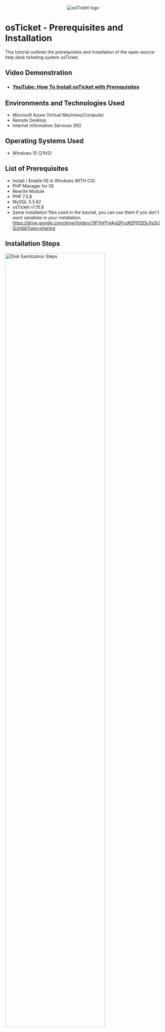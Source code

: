 <p align="center">
<img src="https://i.imgur.com/Clzj7Xs.png" alt="osTicket logo"/>
</p>

<h1>osTicket - Prerequisites and Installation</h1>
This tutorial outlines the prerequisites and installation of the open-source help desk ticketing system osTicket.<br />


<h2>Video Demonstration</h2>

- ### [YouTube: How To Install osTicket with Prerequisites](https://youtu.be/UwCpo2Ew-OM)

<h2>Environments and Technologies Used</h2>

- Microsoft Azure (Virtual Machines/Compute)
- Remote Desktop
- Internet Information Services (IIS)

<h2>Operating Systems Used </h2>

- Windows 10</b> (21H2)

<h2>List of Prerequisites</h2>

- Install / Enable IIS in Windows WITH CGI
- PHP Manager for IIS
- Rewrite Module
- PHP 7.3.8
- MySQL 5.5.62
- osTicket v1.15.8
- Same Installation files used in the tutorial, you can use them if you don't want variables in your installation. 
 https://drive.google.com/drive/folders/1jP7oYPvIAqQPyzKEP912DiJ1sSUQJmbb?usp=sharing

<h2>Installation Steps</h2>

<p>
<img src="https://i.imgur.com/DJmEXEB.png" height="80%" width="80%" alt="Disk Sanitization Steps"/>
</p>
<p>
Step 1 Create Virtual Machine in Azure
- Create a Resource Group
- Create a Windows 10 Virtual Machine (VM) with 2-4 Virtual CPUs with a new Virtual Network (Vnet)
  - Name: Vm-osticket
  - Username: labuser (for example/whatever you chose)
  - Password: osTicketPassword1! (for example/whatever you chose)

</p>
<br />

<p>
<img src="https://i.imgur.com/DJmEXEB.png" height="80%" width="80%" alt="Disk Sanitization Steps"/>
</p>
<p>
Step 2 Install / Enable IIS in Windows WITH CGI
- World Wide Web Services -> Application Development Features -> [X] CGI
</p>
<br />

<p>
<img src="https://i.imgur.com/DJmEXEB.png" height="80%" width="80%" alt="Disk Sanitization Steps"/>
</p>
<p>
Step 3 Create the directory C:\PHP
- Create the directory C:\PHP

</p>
<br />

<p>
<img src="https://i.imgur.com/DJmEXEB.png" height="80%" width="80%" alt="Disk Sanitization Steps"/>
</p>
<p>
Step 4 Download and install
- Download and install (PHPManagerForIIS_V1.5.0.msi) https://drive.google.com/file/d/1VizgW40b2A6ndsOh0RE4sASGbfOa54rg/view?usp=drive_link
</p>
<br />

<p>
<img src="https://i.imgur.com/DJmEXEB.png" height="80%" width="80%" alt="Disk Sanitization Steps"/>
</p>
<p>
Download and install the Rewrite Module (rewrite_amd64_en-US.msi) https://drive.google.com/file/d/1bF7qvZlsmzSpX2ApytklyoU91P8FdXwg/view?usp=drive_link
</p>
<br />

<p>
<img src="https://i.imgur.com/DJmEXEB.png" height="80%" width="80%" alt="Disk Sanitization Steps"/>
</p>
<p>
Download and install download PHP 7.3.8 (php-7.3.8-nts-Win32-VC15-x86.zip) https://drive.google.com/file/d/1UGPXw3MQ6rU7J7vqVkJIupUo29q-t7ch/view?usp=drive_link
</p>
<br />

<p>
<img src="https://i.imgur.com/DJmEXEB.png" height="80%" width="80%" alt="Disk Sanitization Steps"/>
</p>
<p>
Download and install VC_redist.x86.exe (VC_redist.x86.exe) https://drive.google.com/file/d/1B08-Aqn1RKYaP1D_R_JFJnuF78R-9Y5r/view?usp=drive_link
</p>
<br />

<p>
<img src="https://i.imgur.com/DJmEXEB.png" height="80%" width="80%" alt="Disk Sanitization Steps"/>
</p>
<p>
Download and install MySQL 5.5.62 (mysql-5.5.62-win32.msi) https://drive.google.com/file/d/1B08-Aqn1RKYaP1D_R_JFJnuF78R-9Y5r/view?usp=drive_link
- Typical Setup -> 
- Launch Configuration Wizard (after install) -> 
- Standard Configuration -> 
- Password1
</p>
<br />

<p>
<img src="https://i.imgur.com/DJmEXEB.png" height="80%" width="80%" alt="Disk Sanitization Steps"/>
</p>
<p>
Step 5 Open IIS as an Admin 
</p>
<br />

<p>
<img src="https://i.imgur.com/DJmEXEB.png" height="80%" width="80%" alt="Disk Sanitization Steps"/>
</p>
<p>
Step 6 Register PHP from within IIS 
</p>
<br />

<p>
<img src="https://i.imgur.com/DJmEXEB.png" height="80%" width="80%" alt="Disk Sanitization Steps"/>
</p>
<p>
Step 7 Reload IIS (Open IIS, Stop and Start the server)
</p>
<br />

<p>
<img src="https://i.imgur.com/DJmEXEB.png" height="80%" width="80%" alt="Disk Sanitization Steps"/>
</p>
<p>
Step 8 Install osTicket v1.15.8 (osTicket-v1.15.8.zip)
- Download osTicket from the Installation Files Folder https://drive.google.com/file/d/1CY9JJb5o8HJhPGNfjs6XKOckqRI3bF83/view?usp=drive_link
- Extract and copy “upload” folder to c:\inetpub\wwwroot 
- Within c:\inetpub\wwwroot, Rename “upload” to “osTicket
</p>
<br />

<p>
<img src="https://i.imgur.com/b8lfYNC.png" height="80%" width="80%" />
</p>
<p>
Step 9 Reload IIS, Again (Open IIS, Stop and Start the server) 

</p>
<br />

<p>
<img src="https://i.imgur.com/R4KfM2k.png" height="80%" width="80%" />
</p>
<p>
Step 10 Go to sites -> Default -> osTicket 
- On the right, click “Browse *:80”
</p>
<br />

<p>
<img src="https://i.imgur.com/ORDaiw1.png" height="80%" width="80%" />
<img src="https://i.imgur.com/CEuxr4t.png" height="80%" width="80%" />
<img src="https://i.imgur.com/V13zEhb.png" height="80%" width="80%" />
<img src="https://i.imgur.com/i27JyEy.png" height="80%" width="80%" />
<img src="https://i.imgur.com/mNRHH3C.png" height="80%" width="80%" />
<img src="https://i.imgur.com/JvXvH1A.png" height="80%" width="80%" />
<img src="https://i.imgur.com/KDBv3F6.png" height="80%" width="80%" />
</p>
<p>
Step 11 Enable this  extensions
- Go back to IIS, sites -> Default -> osTicket 
- Double-click PHP Manager 
- Click “Enable or disable an extension” 
    - Enable: php_imap.dll 
    - Enable: php_intl.dll 
    - Enable: php_opcache.dll 
- Refresh the osTicket site in your browse, observe the changes
</p>
<br />

<p>
<img src="https://i.imgur.com/RIvZRK6.png" height="80%" width="80%" />
</p>
<p>
Step 12 Rename: ost-config.php 
- From: C:\inetpub\wwwroot\osTicket\include\ost-sampleconfig.php 
- To: C:\inetpub\wwwroot\osTicket\include\ost-config.php 
</p>
<br />
<p>
<img src="https://i.imgur.com/adouShK.png" height="80%" width="80%" 
<img src="https://i.imgur.com/OFvTeKJ.png" height="80%" width="80%"
<img src="https://i.imgur.com/HR8ygCg.png" height="80%" width="80%"
</p>
<p>
Step 13 Assign Permissions: ost-config.php 
- Disable inheritance -> Remove All 
- New Permissions -> Everyone -> All
</p>
<br />

<p>
<img src="https://i.imgur.com/F8cZTuw.png" height="80%" width="80%" 
</p>
<p>
Step 14 Continue Setting up osTicket in the browser (click Continue) 
- Name Helpdesk 
- Default email (receives email from customers)
</p>
<br />

<p>
<img src="https://i.imgur.com/9w55WkV.png" height="80%" width="80%" 
</p>
<p>
<img src="https://i.imgur.com/3T2C9uF.png" height="80%" width="80%" 
</p>
<img src="https://i.imgur.com/KDBv3F6.png" height="80%" width="80%"
<p>
Step 15 Download and install HeidiSQL
https://drive.google.com/file/d/1RRGvv9V7vnJUFtMhelfk0Gcw38ZgDB1a/view?usp=drive_link
- Open Heidi SQL 
- Create a new session, root/Password1 
- Connect to the session 
- Create a database called “osTicket”
</p>
<br />

<p>
<img src="https://i.imgur.com/4mQA89F.png" height="80%" width="80%"
</p>
<p>
Step 16 Continue Setting up osticket in the browser 
- MySQL Database: osTicket 
- MySQL Username: root 
- MySQL Password: Password1 
- Click “Install Now!”
</p>
<br />

<p>
<img src="https://i.imgur.com/zD6R6m3.png" height="80%" width="80%" 
</p>
<p>
Congratulations 
- Hopefully it is installed with no errors! 
- Browse to your help desk login page: http://localhost/osTicket/scp/login.php
- End Users osTicket URL: - http://localhost/osTicket/ 
</p>
<br />
